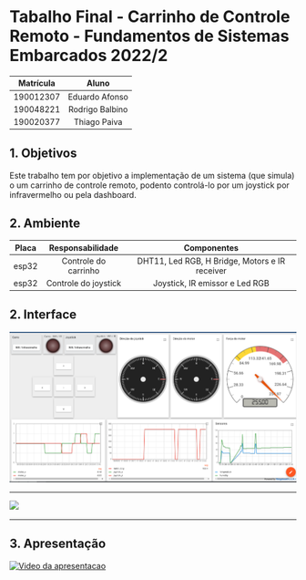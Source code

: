 # Tabalho Final - Carrinho de Controle Remoto -  Fundamentos de Sistemas Embarcados 2022/2 

|Matrícula | Aluno |
| :--: | :--: |
| 190012307 |  Eduardo Afonso |
| 190048221 |  Rodrigo Balbino |
| 190020377 |  Thiago Paiva |

## 1. Objetivos
Este trabalho tem por objetivo a implementação de um sistema (que simula) o um carrinho de controle remoto, podento controlá-lo por um joystick por infravermelho ou pela dashboard.

## 2. Ambiente

| Placa | Responsabilidade      | Componentes                                       |
| :--:  | :-------------------: | :---------------------------------------------:   |
| esp32 |  Controle do carrinho | DHT11, Led RGB, H Bridge, Motors e IR receiver    |
| esp32 |  Controle do joystick | Joystick, IR emissor e Led RGB                    |

## 2. Interface

<img src="assets/dashboard.png" width="1000"/><hr>
<img src="assets/prototype.png" width="500"/><hr>

## 3. Apresentação

[![Video da apresentacao](https://img.youtube.com/vi/<id>/0.jpg)](https://www.youtube.com/watch?v=<id>)